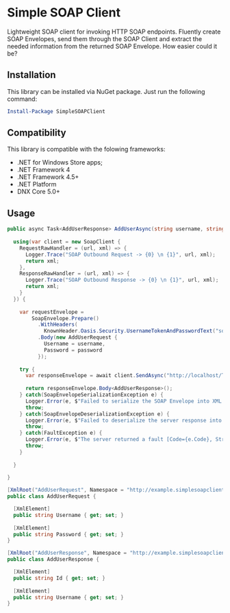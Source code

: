 # Simple SOAP Client
Lightweight SOAP client for invoking HTTP SOAP endpoints.
Fluently create SOAP Envelopes, send them through the SOAP Client and extract the needed information from the returned SOAP Envelope. How easier could it be? 

## Installation 
This library can be installed via NuGet package. Just run the following command:

```powershell
Install-Package SimpleSOAPClient
```

## Compatibility

This library is compatible with the folowing frameworks:

* .NET for Windows Store apps;
* .NET Framework 4
* .NET Framework 4.5+
* .NET Platform
* DNX Core 5.0+

## Usage

```csharp
public async Task<AddUserResponse> AddUserAsync(string username, string password, CancellationToken ct) {
  
  using(var client = new SoapClient {
    RequestRawHandler = (url, xml) => {
      Logger.Trace("SOAP Outbound Request -> {0} \n {1}", url, xml);
      return xml;
    },
    ResponseRawHandler = (url, xml) => {
      Logger.Trace("SOAP Outbound Response -> {0} \n {1}", url, xml);
      return xml;
    }
  }) {
    
    var requestEnvelope = 
        SoapEnvelope.Prepare()
          .WithHeaders(
            KnownHeader.Oasis.Security.UsernameTokenAndPasswordText("some-user", "some-password"))
          .Body(new AddUserRequest {
            Username = username,
            Password = password
          });
    
    try {
      var responseEnvelope = await client.SendAsync("http://localhost/TestSoapServer", requestEnvelope, ct);
      
      return responseEnvelope.Body<AddUserResponse>();
    } catch(SoapEnvelopeSerializationException e) {
      Logger.Error(e, $"Failed to serialize the SOAP Envelope into XML [Envelope={e.Envelope}]");
      throw;
    } catch(SoapEnvelopeDeserializationException e) {
      Logger.Error(e, $"Failed to deserialize the server response into a SOAP Envelope [XmlValue={e.XmlValue}]");
      throw;
    } catch(FaultException e) {
      Logger.Error(e, $"The server returned a fault [Code={e.Code}, String={e.String}, Actor={e.Actor}]");
      throw;
    }
    
  }
  
}

[XmlRoot("AddUserRequest", Namespace = "http://example.simplesoapclient.com/request")]
public class AddUserRequest {

  [XmlElement]
  public string Username { get; set; }
  
  [XmlElement]
  public string Password { get; set; }
}

[XmlRoot("AddUserResponse", Namespace = "http://example.simplesoapclient.com/response")]
public class AddUserResponse {

  [XmlElement]
  public string Id { get; set; }
  
  [XmlElement]
  public string Username { get; set; }
}
```

